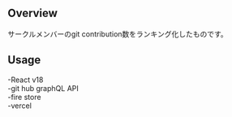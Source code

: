 ## Overview  
サークルメンバーのgit contribution数をランキング化したものです。　　
## Usage  
-React v18  
-git hub graphQL API  
-fire store  
-vercel  
